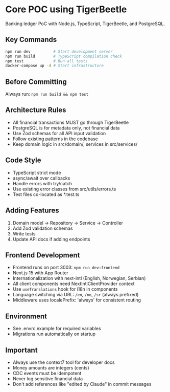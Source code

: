 # Core POC using TigerBeetle

Banking ledger PoC with Node.js, TypeScript, TigerBeetle, and PostgreSQL.

## Key Commands
```bash
npm run dev          # Start development server
npm run build        # TypeScript compilation check
npm test             # Run all tests
docker-compose up -d # Start infrastructure
```

## Before Committing
Always run: `npm run build && npm test`

## Architecture Rules
- All financial transactions MUST go through TigerBeetle
- PostgreSQL is for metadata only, not financial data
- Use Zod schemas for all API input validation
- Follow existing patterns in the codebase
- Keep domain logic in src/domain/, services in src/services/

## Code Style
- TypeScript strict mode
- async/await over callbacks
- Handle errors with try/catch
- Use existing error classes from src/utils/errors.ts
- Test files co-located as *.test.ts

## Adding Features
1. Domain model → Repository → Service → Controller
2. Add Zod validation schemas
3. Write tests
4. Update API docs if adding endpoints

## Frontend Development
- Frontend runs on port 3003: `npm run dev:frontend`
- Next.js 15 with App Router
- Internationalization with next-intl (English, Norwegian, Serbian)
- All client components need NextIntlClientProvider context
- Use `useTranslations` hook for i18n in components
- Language switching via URL: `/en`, `/no`, `/sr` (always prefixed)
- Middleware uses localePrefix: 'always' for consistent routing

## Environment
- See .envrc.example for required variables
- Migrations run automatically on startup

## Important
- Always use the context7 tool for developer docs
- Money amounts are integers (cents)
- CDC events must be idempotent
- Never log sensitive financial data
- Don't add references like "edited by Claude" in commit messages